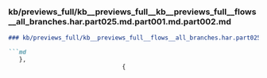 ### kb/previews_full/kb__previews_full__kb__previews_full__flows__all_branches.har.part025.md.part001.md.part002.md

```md
### kb/previews_full/kb__previews_full__flows__all_branches.har.part025.md.part001.md (part 002)

```md
   },
                                {
                                  
```

```

```

